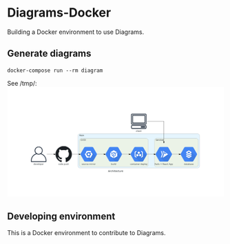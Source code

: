 # Diagrams-Docker
Building a Docker environment to use Diagrams.

## Generate diagrams
```
docker-compose run --rm diagram
```

See /tmp/:
![Output Image](./Generate-diagrams/tmp/architecture.png)

## Developing environment
This is a Docker environment to contribute to Diagrams.

```
```